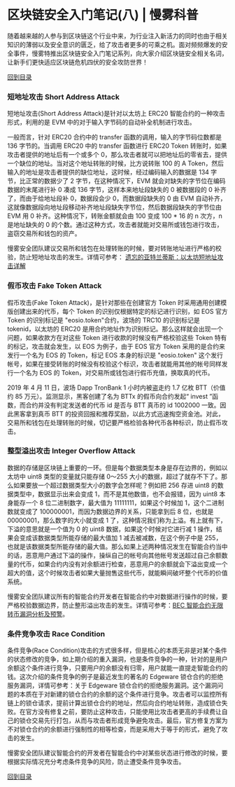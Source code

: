 # 区块链安全入门笔记(八) | 慢雾科普

随着越来越的人参与到区块链这个行业中来，为行业注入新活力的同时也由于相关知识的薄弱以及安全意识的匮乏，给了攻击者更多的可乘之机。面对频频爆发的安全事件，慢雾特推出区块链安全入门笔记系列，向大家介绍区块链安全相关名词，让新手们更快适应区块链危机四伏的安全攻防世界！

[回到目录](./README.md)

### 短地址攻击 Short Address Attack


短地址攻击(Short Address Attack)是针对以太坊上 ERC20 智能合约的一种攻击形式，利用的是 EVM 中的对于输入字节码的自动补全机制进行攻击。

一般而言，针对 ERC20 合约中的 transfer 函数的调用，输入的字节码位数都是 136 字节的。当调用 ERC20 中的 transfer 函数进行 ERC20 Token 转账时，如果攻击者提供的地址后有一个或多个 0，那么攻击者就可以把地址后的零省去，提供一个缺位的地址。当对这个地址转账的时候，比方说转账 100 的 A Token，然后输入的地址是攻击者提供的缺位地址，这时候，经过编码输入的数据是 134 字节，比正常的数据少了 2 字节，在这种情况下，EVM 就会对缺失的字节位在编码数据的末尾进行补 0 凑成 136 字节，这样本来地址段缺失的 0 被数据段的 0 补齐了，而由于给地址段补 0，数据段会少 0，而数据段缺失的 0 由 EVM 自动补齐，这就像数据段向地址段移动补齐地址段缺失字节位，然后数据段缺失的字节位由 EVM 用 0 补齐。这种情况下，转账金额就会由 100 变成 100 * 16 的 n 次方，n 是地址缺失的 0 的个数。通过这种方式，攻击者就能对交易所或钱包进行攻击，盗窃交易所和钱包的资产。

慢雾安全团队建议交易所和钱包在处理转账的时候，要对转账地址进行严格的校验，防止短地址攻击的发生。详情可参考：
[遗忘的亚特兰蒂斯：以太坊短地址攻击详解](https://mp.weixin.qq.com/s/LLCpIC54MksMmYjIDKPmPQ)



### 假币攻击 Fake Token Attack


假币攻击(Fake Token Attack)，是针对那些在创建官方 Token 时采用通用创建模版创建出来的代币，每个 Token 的识别仅根据特定的标记进行识别，如 EOS 官方 Token 的识别标记是 "eosio.token"合约，波场的 TRC10 的识别标记是 tokenid，以太坊的 ERC20 是用合约地址作为识别标记。那么这样就会出现一个问题，如果收款方在对这些 Token 进行收款的时候没有严格校验这些 Token 特有的标记，攻击就会发生，以 EOS 为例子，由于 EOS 官方 Token 采用的是合约来发行一个名为 EOS 的 Token，标记 EOS 本身的标识是 "eosio.token" 这个发行帐号，如果在接受转账的时候没有校验这个标识，攻击者就能用其他的帐号同样发行一个名为 EOS 的 Token，对交易所或钱包进行假币充值，换取真的代币。

2019 年 4 月 11 日，波场 Dapp TronBank 1 小时内被盗走约 1.7 亿枚 BTT（价值约 85 万元）。监测显示，黑客创建了名为 BTTx 的假币向合约发起“ invest ”函数，而合约并没有判定发送者的代币 id 是否与 BTT 真币的 id 1002000 一致。因此黑客拿到真币 BTT 的投资回报和推荐奖励，以此方式迅速掏空资金池。对此，交易所和钱包在处理转账的时候，切记要严格检验各种代币各种标识，防止假币攻击。



### 整型溢出攻击 Integer Overflow Attack


数据的存储是区块链上重要的一环。但是每个数据类型本身是存在边界的，例如以太坊中 uint8 类型的变量就只能存储 0～255 大小的数据，超过了就存不下了。那么如果要放一个超过数据类型大小的数字会怎样呢？例如把 256 存进 uint8 的数据类型中，数据显示出来会变成 1，而不是其他数值，也不会报错，因为 uint8 本身能存一个 8 位二进制数字，最大值为 11111111，如果这个时候加 1，这个二进制数就变成了 100000001，而因为数据边界的关系，只能拿到后 8 位，也就是 00000001，那么数字的大小就变成 1 了，这种情况我们称为上溢。有上就有下，下溢的意思就是一个值为 0 的 uint8 数据，如果这个时候对它进行减 1 操作，结果会变成该数据类型所能存储的最大值加 1 减去被减数，在这个例子中是 255，也就是该数据类型所能存储的最大值。那么如果上述两种情况发生在智能合约当中的话，恶意用户通过下溢的操作，操纵自己的帐号向其他帐号发送超过自己余额数量的代币，如果合约内没有对余额进行检查，恶意用户的余额就会下溢出变成一个超大的值，这个时候攻击者如果大量抛售这些代币，就能瞬间破坏整个代币的价值系统。

慢雾安全团队建议所有的智能合约开发者在智能合约中对数据进行操作的时候，要严格校验数据边界，防止整形溢出攻击的发生。详情可参考：[BEC 智能合约无限转币漏洞分析及预警](https://mp.weixin.qq.com/s/KLTSlOUVT27e0d1z-blJ7g)。



### 条件竞争攻击 Race Condition


条件竞争(Race Condition)攻击的方式很多样，但是核心的本质无非是对某个条件的状态修改的竞争，如上期介绍的重入漏洞，也是条件竞争的一种，针对的是用户余额这个条件进行竞争，只要用户的余额没有归零，用户就能一直提走智能合约的钱。这次介绍的条件竞争的例子是最近发生的著名的 Edgeware 锁仓合约的拒绝服务漏洞，详情可参考：关于 Edgeware 锁仓合约的拒绝服务漏洞。这个漏洞问题的本质在于对新建的锁仓合约的余额的这个条件进行竞争。攻击者可以监控所有链上的锁仓请求，提前计算出锁仓合约的地址，然后向合约地址转账，造成锁仓失败。在官方没有修复之前，要防止这种攻击，只能使用比攻击者更高的手续费让自己的锁仓交易先行打包，从而与攻击者形成竞争避免攻击。最后，官方修复方案为不对锁仓合约的余额进行强制性的相等检查，而是采用大于等于的形式，避免了攻击的发生。

慢雾安全团队建议智能合约的开发者在智能合约中对某些状态进行修改的时候，要根据实际情况充分考虑条件竞争的风险，防止遭受条件竞争攻击。


[回到目录](./README.md)
